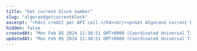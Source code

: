 ```yaml
---
title: "Get current block number"
slug: "algorandgetcurrentblock"
excerpt: "<h4>1 credit per API call.</h4><br/><p>Get Algorand current block number. This is the number of the latest block in the blockchain.</p>"
hidden: false
createdAt: "Mon Feb 05 2024 11:38:51 GMT+0000 (Coordinated Universal Time)"
updatedAt: "Mon Feb 05 2024 11:38:51 GMT+0000 (Coordinated Universal Time)"
---
```

